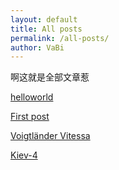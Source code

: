```yaml
---
layout: default
title: All posts
permalink: /all-posts/
author: VaBi
---
```

啊这就是全部文章惹

[helloworld](/posts/hw)

[First post](/posts/20231205-firstpost)

[Voigtländer Vitessa](/posts/20231206-vitessa)

[Kiev-4](/posts/20231206-kiev)




